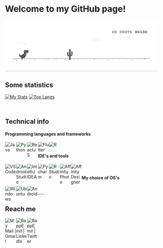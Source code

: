 # Welcome to my GitHub page!
![image](https://github.com/rappos/rappos/blob/master/dino.gif)
</br>

## Some statistics

[![My Stats](https://github-readme-stats.vercel.app/api?username=rappos&theme=cobalt&count_private=true&show_icons=true&icon_color=f7810a)](https://github.com/anuraghazra/github-readme-stats)
[![Top Langs](https://github-readme-stats.vercel.app/api/top-langs/?username=rappos&theme=cobalt&layout=compact)](https://github.com/anuraghazra/github-readme-stats)

</br>

## Technical info
#### Programming languages and frameworks

[<img align="left" src="https://simpleicons.org/icons/java.svg" alt="Java" width="36px">](https://www.java.com/en/download/)
[<img align="left" src="https://simpleicons.org/icons/python.svg" alt="Python" width="36px">](https://www.python.org/)
[<img align="left" src="https://simpleicons.org/icons/react.svg" alt="ReactJS" width="36px">](https://reactjs.org/)
[<img align="left" src="https://simpleicons.org/icons/flutter.svg" alt="Flutter" width="36px">](https://flutter.dev/)
[<img align="left" src="https://simpleicons.org/icons/r.svg" alt="R" width="36px">](https://www.r-project.org/)

</br>

#### IDE's and tools
[<img align="left" src="https://simpleicons.org/icons/visualstudiocode.svg" alt="VSCode" width="36px">](https://code.visualstudio.com/)
[<img align="left" src="https://simpleicons.org/icons/androidstudio.svg" alt="Android Studio" width="36px">](https://developer.android.com/studio)
[<img align="left" src="https://simpleicons.org/icons/intellijidea.svg" alt="IntelliJ IDEA" width="36px">](https://www.jetbrains.com/idea/)
[<img align="left" src="https://simpleicons.org/icons/pycharm.svg" alt="Pycharm" width="36px">](https://www.jetbrains.com/pycharm/)
[<img align="left" src="https://simpleicons.org/icons/rstudio.svg" alt="R Studio" width="36px">](https://rstudio.com/)
[<img align="left" src="https://simpleicons.org/icons/affinityphoto.svg" alt="Affinity Photo" width="36px">](https://affinity.serif.com/en-us/photo/)
[<img align="left" src="https://simpleicons.org/icons/affinitydesigner.svg" alt="Affinity Designer" width="36px">](https://affinity.serif.com/en-us/designer/)

</br>

#### My choice of OS's
[<img align="left" src="https://simpleicons.org/icons/windows.svg" alt="Windows" width="36px">](https://www.microsoft.com/en-us/software-download/windows10)
[<img align="left" src="https://simpleicons.org/icons/ubuntu.svg" alt="Ubuntu" width="36px">](https://ubuntu.com/)
[<img align="left" src="https://simpleicons.org/icons/android.svg" alt="Android" width="36px">](https://www.android.com/intl/en_us/)

</br>
---
</br>

## Reach me
[<img align="left" alt="My Mail | Gmail" width="36px" src="https://simpleicons.org/icons/gmail.svg" />](mailto:emilemail4@gmail.com)

[<img align="left" alt="RappEmil | LinkedIn" width="36px" src="https://simpleicons.org/icons/linkedin.svg" />](https://www.linkedin.com/in/emil-rapp/)

[<img align="left" alt="RappEmil | Twitter" width="36px" src="https://simpleicons.org/icons/twitter.svg" />](http://www.twitter.com/RappEmil)

